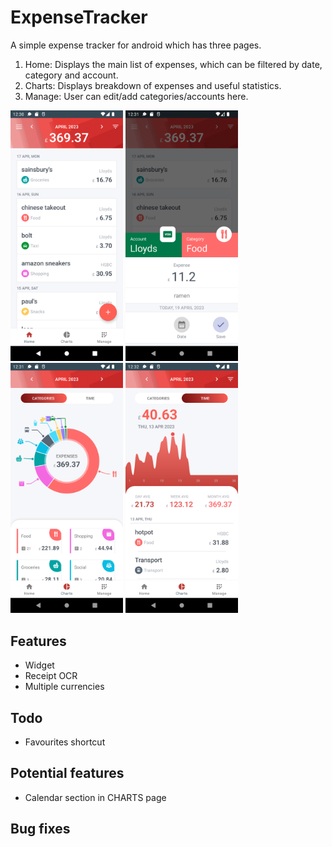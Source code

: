 # ExpenseTracker
A simple expense tracker for android which has three pages.
1. Home: Displays the main list of expenses, which can be filtered by date, category and account.
2. Charts: Displays breakdown of expenses and useful statistics.
3. Manage: User can edit/add categories/accounts here.

<img src="https://github.com/rachung2510/ExpenseTracker/blob/master/screenshots/screenshot-home.png?raw=true" alt="Home Page" width="180"/> <img src="https://github.com/rachung2510/ExpenseTracker/blob/master/screenshots/screenshot-expense.png?raw=true" alt="Add expense" width="180"/> <img src="https://github.com/rachung2510/ExpenseTracker/blob/master/screenshots/screenshot-piechart.png?raw=true" alt="Piechart" width="180"/> <img src="https://github.com/rachung2510/ExpenseTracker/blob/master/screenshots/screenshot-graph.png?raw=true" alt="Graph of expenses over time" width="180"/>

## Features
- Widget
- Receipt OCR
- Multiple currencies

## Todo
- Favourites shortcut

## Potential features
- Calendar section in CHARTS page

## Bug fixes

